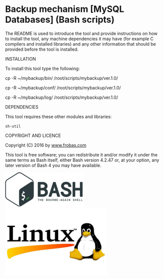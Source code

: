 Backup mechanism [MySQL Databases] (Bash scripts)
================================================================================

The README is used to introduce the tool and provide instructions on
how to install the tool, any machine dependencies it may have (for
example C compilers and installed libraries) and any other information
that should be provided before the tool is installed.

INSTALLATION

To install this tool type the following:

   cp -R ~/mybackup/bin/   /root/scripts/mybackup/ver.1.0/

   cp -R ~/mybackup/conf/  /root/scripts/mybackup/ver.1.0/

   cp -R ~/mybackup/log/   /root/scripts/mybackup/ver.1.0/


DEPENDENCIES

This tool requires these other modules and libraries:

  	sh-util

COPYRIGHT AND LICENCE

Copyright (C) 2016 by www.frobas.com

This tool is free software; you can redistribute it and/or modify
it under the same terms as Bash itself, either Bash version 4.2.47 or,
at your option, any later version of Bash 4 you may have available.

![alt tag](https://raw.githubusercontent.com/vroncevic/mybackup/master/bash_logo_255_113.png)
![alt tag](https://raw.githubusercontent.com/vroncevic/mybackup/master/linux_logo_327_215.jpg)
